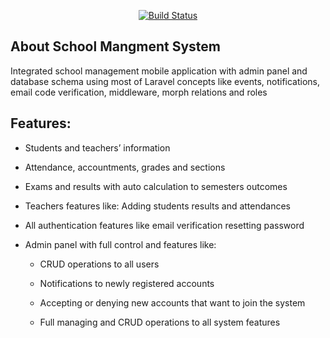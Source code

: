 <p align="center">
<a href="https://github.com/laravel/framework/actions"><img src="https://github.com/laravel/framework/workflows/tests/badge.svg" alt="Build Status"></a>
</p>

## About School Mangment System

Integrated school management mobile application with admin panel and database schema using most of Laravel concepts like events, notifications, email code verification, middleware, morph relations and roles

## Features:

-   Students and teachers’ information
-   Attendance, accountments, grades and sections
-   Exams and results with auto calculation to semesters outcomes
-   Teachers features like: Adding students results and attendances
-   All authentication features like email verification resetting password
-   Admin panel with full control and features like:

    -   CRUD operations to all users

    -   Notifications to newly registered accounts
    -   Accepting or denying new accounts that want to join the system
    -   Full managing and CRUD operations to all system features
